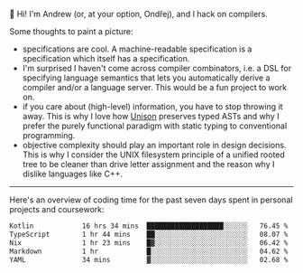 :wave: Hi! I'm Andrew (or, at your option, Ondřej), and I hack on compilers. 

Some thoughts to paint a picture:
- specifications are cool. A machine-readable specification is a specification which itself has a specification.
- I'm surprised I haven't come across compiler combinators, i.e. a DSL for specifying language semantics that lets you automatically derive a compiler and/or a language server. This would be a fun project to work on.
- if you care about (high-level) information, you have to stop throwing it away. This is why I love how [Unison](https://github.com/unisonweb/unison) preserves typed ASTs and why I prefer the purely functional paradigm with static typing to conventional programming.
- objective complexity should play an important role in design decisions. This is why I consider the UNIX filesystem principle of a unified rooted tree to be cleaner than drive letter assignment and the reason why I dislike languages like C++.

---

Here's an overview of coding time for the past seven days spent in personal projects and coursework:
<!--START_SECTION:waka-->

```txt
Kotlin            16 hrs 34 mins  ███████████████████░░░░░░   76.45 %
TypeScript        1 hr 44 mins    ██░░░░░░░░░░░░░░░░░░░░░░░   08.07 %
Nix               1 hr 23 mins    █▓░░░░░░░░░░░░░░░░░░░░░░░   06.42 %
Markdown          1 hr            █░░░░░░░░░░░░░░░░░░░░░░░░   04.62 %
YAML              34 mins         ▓░░░░░░░░░░░░░░░░░░░░░░░░   02.68 %
```

<!--END_SECTION:waka-->

<!--
**viluon/viluon** is a ✨ _special_ ✨ repository because its `README.md` (this file) appears on your GitHub profile.

Here are some ideas to get you started:

- 🔭 I’m currently working on ...
- 🌱 I’m currently learning ...
- 👯 I’m looking to collaborate on ...
- 🤔 I’m looking for help with ...
- 💬 Ask me about ...
- 📫 How to reach me: ...
- 😄 Pronouns: ...
- ⚡ Fun fact: ...
-->

